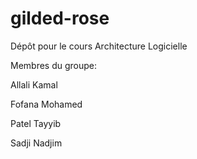 # gilded-rose
Dépôt pour le cours Architecture Logicielle

Membres du groupe:

 Allali Kamal
 
 Fofana Mohamed
  
 Patel Tayyib
 
 Sadji Nadjim 
  
